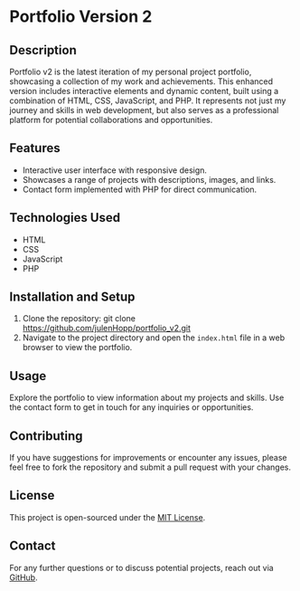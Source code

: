 # Portfolio Version 2

## Description
Portfolio v2 is the latest iteration of my personal project portfolio, showcasing a collection of my work and achievements. This enhanced version includes interactive elements and dynamic content, built using a combination of HTML, CSS, JavaScript, and PHP. It represents not just my journey and skills in web development, but also serves as a professional platform for potential collaborations and opportunities.

## Features
- Interactive user interface with responsive design.
- Showcases a range of projects with descriptions, images, and links.
- Contact form implemented with PHP for direct communication.

## Technologies Used
- HTML
- CSS
- JavaScript
- PHP

## Installation and Setup
1. Clone the repository:
git clone https://github.com/julenHopp/portfolio_v2.git
2. Navigate to the project directory and open the `index.html` file in a web browser to view the portfolio.

## Usage
Explore the portfolio to view information about my projects and skills. Use the contact form to get in touch for any inquiries or opportunities.

## Contributing
If you have suggestions for improvements or encounter any issues, please feel free to fork the repository and submit a pull request with your changes.

## License
This project is open-sourced under the [MIT License](LICENSE).

## Contact
For any further questions or to discuss potential projects, reach out via [GitHub](https://github.com/julenHopp).
